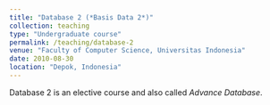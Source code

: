 ```yaml
---
title: "Database 2 (*Basis Data 2*)"
collection: teaching
type: "Undergraduate course"
permalink: /teaching/database-2
venue: "Faculty of Computer Science, Universitas Indonesia"
date: 2010-08-30
location: "Depok, Indonesia"
---
```


Database 2 is an elective course and also called *Advance Database*.
